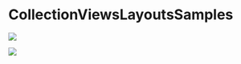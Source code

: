 # CollectionViewsLayoutsSamples


![](https://github.com/kapinos/CollectionViewLayoutsSamples/folded.gif)


![](https://github.com/kapinos/CollectionViewLayoutsSamples/carousel.gif)




